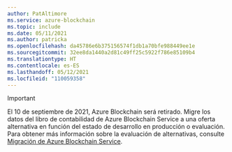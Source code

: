 ```yaml
---
author: PatAltimore
ms.service: azure-blockchain
ms.topic: include
ms.date: 05/11/2021
ms.author: patricka
ms.openlocfilehash: da45786e6b375156574f1db1a70bfe988449ee1e
ms.sourcegitcommit: 32ee8da1440a2d81c49ff25c5922f786e85109b4
ms.translationtype: HT
ms.contentlocale: es-ES
ms.lasthandoff: 05/12/2021
ms.locfileid: "110059358"
---
```

> [!IMPORTANT]
> El 10 de septiembre de 2021, Azure Blockchain será retirado. Migre los datos del libro de contabilidad de Azure Blockchain Service a una oferta alternativa en función del estado de desarrollo en producción o evaluación. Para obtener más información sobre la evaluación de alternativas, consulte [Migración de Azure Blockchain Service](../migration-guide.md).